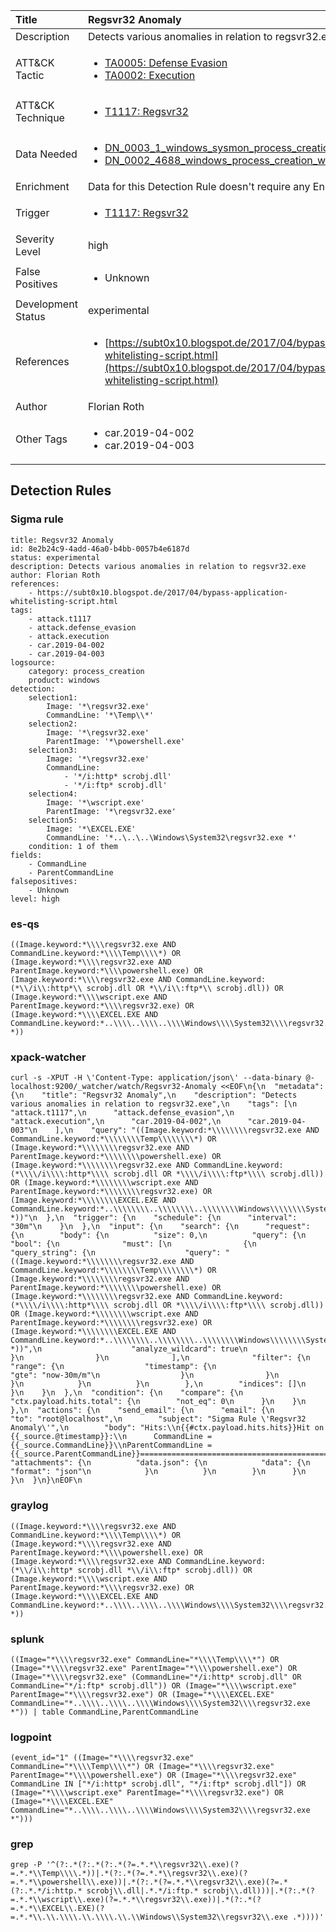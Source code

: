 | Title                | Regsvr32 Anomaly                                                                                                                                                 |
|:---------------------|:------------------------------------------------------------------------------------------------------------------------------------------------------------|
| Description          | Detects various anomalies in relation to regsvr32.exe                                                                                                                                           |
| ATT&amp;CK Tactic    |  <ul><li>[TA0005: Defense Evasion](https://attack.mitre.org/tactics/TA0005)</li><li>[TA0002: Execution](https://attack.mitre.org/tactics/TA0002)</li></ul>  |
| ATT&amp;CK Technique | <ul><li>[T1117: Regsvr32](https://attack.mitre.org/techniques/T1117)</li></ul>  |
| Data Needed          | <ul><li>[DN_0003_1_windows_sysmon_process_creation](../Data_Needed/DN_0003_1_windows_sysmon_process_creation.md)</li><li>[DN_0002_4688_windows_process_creation_with_commandline](../Data_Needed/DN_0002_4688_windows_process_creation_with_commandline.md)</li></ul>  |
| Enrichment           |  Data for this Detection Rule doesn't require any Enrichments.  |
| Trigger              | <ul><li>[T1117: Regsvr32](../Triggers/T1117.md)</li></ul>  |
| Severity Level       | high |
| False Positives      | <ul><li>Unknown</li></ul>  |
| Development Status   | experimental |
| References           | <ul><li>[https://subt0x10.blogspot.de/2017/04/bypass-application-whitelisting-script.html](https://subt0x10.blogspot.de/2017/04/bypass-application-whitelisting-script.html)</li></ul>  |
| Author               | Florian Roth |
| Other Tags           | <ul><li>car.2019-04-002</li><li>car.2019-04-003</li></ul> | 

## Detection Rules

### Sigma rule

```
title: Regsvr32 Anomaly
id: 8e2b24c9-4add-46a0-b4bb-0057b4e6187d
status: experimental
description: Detects various anomalies in relation to regsvr32.exe
author: Florian Roth
references:
    - https://subt0x10.blogspot.de/2017/04/bypass-application-whitelisting-script.html
tags:
    - attack.t1117
    - attack.defense_evasion
    - attack.execution
    - car.2019-04-002
    - car.2019-04-003
logsource:
    category: process_creation
    product: windows
detection:
    selection1:
        Image: '*\regsvr32.exe'
        CommandLine: '*\Temp\\*'
    selection2:
        Image: '*\regsvr32.exe'
        ParentImage: '*\powershell.exe'
    selection3:
        Image: '*\regsvr32.exe'
        CommandLine:
            - '*/i:http* scrobj.dll'
            - '*/i:ftp* scrobj.dll'
    selection4:
        Image: '*\wscript.exe'
        ParentImage: '*\regsvr32.exe'
    selection5:
        Image: '*\EXCEL.EXE'
        CommandLine: '*..\..\..\Windows\System32\regsvr32.exe *'
    condition: 1 of them
fields:
    - CommandLine
    - ParentCommandLine
falsepositives:
    - Unknown
level: high

```





### es-qs
    
```
((Image.keyword:*\\\\regsvr32.exe AND CommandLine.keyword:*\\\\Temp\\\\*) OR (Image.keyword:*\\\\regsvr32.exe AND ParentImage.keyword:*\\\\powershell.exe) OR (Image.keyword:*\\\\regsvr32.exe AND CommandLine.keyword:(*\\/i\\:http*\\ scrobj.dll OR *\\/i\\:ftp*\\ scrobj.dll)) OR (Image.keyword:*\\\\wscript.exe AND ParentImage.keyword:*\\\\regsvr32.exe) OR (Image.keyword:*\\\\EXCEL.EXE AND CommandLine.keyword:*..\\\\..\\\\..\\\\Windows\\\\System32\\\\regsvr32.exe\\ *))
```


### xpack-watcher
    
```
curl -s -XPUT -H \'Content-Type: application/json\' --data-binary @- localhost:9200/_watcher/watch/Regsvr32-Anomaly <<EOF\n{\n  "metadata": {\n    "title": "Regsvr32 Anomaly",\n    "description": "Detects various anomalies in relation to regsvr32.exe",\n    "tags": [\n      "attack.t1117",\n      "attack.defense_evasion",\n      "attack.execution",\n      "car.2019-04-002",\n      "car.2019-04-003"\n    ],\n    "query": "((Image.keyword:*\\\\\\\\regsvr32.exe AND CommandLine.keyword:*\\\\\\\\Temp\\\\\\\\*) OR (Image.keyword:*\\\\\\\\regsvr32.exe AND ParentImage.keyword:*\\\\\\\\powershell.exe) OR (Image.keyword:*\\\\\\\\regsvr32.exe AND CommandLine.keyword:(*\\\\/i\\\\:http*\\\\ scrobj.dll OR *\\\\/i\\\\:ftp*\\\\ scrobj.dll)) OR (Image.keyword:*\\\\\\\\wscript.exe AND ParentImage.keyword:*\\\\\\\\regsvr32.exe) OR (Image.keyword:*\\\\\\\\EXCEL.EXE AND CommandLine.keyword:*..\\\\\\\\..\\\\\\\\..\\\\\\\\Windows\\\\\\\\System32\\\\\\\\regsvr32.exe\\\\ *))"\n  },\n  "trigger": {\n    "schedule": {\n      "interval": "30m"\n    }\n  },\n  "input": {\n    "search": {\n      "request": {\n        "body": {\n          "size": 0,\n          "query": {\n            "bool": {\n              "must": [\n                {\n                  "query_string": {\n                    "query": "((Image.keyword:*\\\\\\\\regsvr32.exe AND CommandLine.keyword:*\\\\\\\\Temp\\\\\\\\*) OR (Image.keyword:*\\\\\\\\regsvr32.exe AND ParentImage.keyword:*\\\\\\\\powershell.exe) OR (Image.keyword:*\\\\\\\\regsvr32.exe AND CommandLine.keyword:(*\\\\/i\\\\:http*\\\\ scrobj.dll OR *\\\\/i\\\\:ftp*\\\\ scrobj.dll)) OR (Image.keyword:*\\\\\\\\wscript.exe AND ParentImage.keyword:*\\\\\\\\regsvr32.exe) OR (Image.keyword:*\\\\\\\\EXCEL.EXE AND CommandLine.keyword:*..\\\\\\\\..\\\\\\\\..\\\\\\\\Windows\\\\\\\\System32\\\\\\\\regsvr32.exe\\\\ *))",\n                    "analyze_wildcard": true\n                  }\n                }\n              ],\n              "filter": {\n                "range": {\n                  "timestamp": {\n                    "gte": "now-30m/m"\n                  }\n                }\n              }\n            }\n          }\n        },\n        "indices": []\n      }\n    }\n  },\n  "condition": {\n    "compare": {\n      "ctx.payload.hits.total": {\n        "not_eq": 0\n      }\n    }\n  },\n  "actions": {\n    "send_email": {\n      "email": {\n        "to": "root@localhost",\n        "subject": "Sigma Rule \'Regsvr32 Anomaly\'",\n        "body": "Hits:\\n{{#ctx.payload.hits.hits}}Hit on {{_source.@timestamp}}:\\n      CommandLine = {{_source.CommandLine}}\\nParentCommandLine = {{_source.ParentCommandLine}}================================================================================\\n{{/ctx.payload.hits.hits}}",\n        "attachments": {\n          "data.json": {\n            "data": {\n              "format": "json"\n            }\n          }\n        }\n      }\n    }\n  }\n}\nEOF\n
```


### graylog
    
```
((Image.keyword:*\\\\regsvr32.exe AND CommandLine.keyword:*\\\\Temp\\\\*) OR (Image.keyword:*\\\\regsvr32.exe AND ParentImage.keyword:*\\\\powershell.exe) OR (Image.keyword:*\\\\regsvr32.exe AND CommandLine.keyword:(*\\/i\\:http* scrobj.dll *\\/i\\:ftp* scrobj.dll)) OR (Image.keyword:*\\\\wscript.exe AND ParentImage.keyword:*\\\\regsvr32.exe) OR (Image.keyword:*\\\\EXCEL.EXE AND CommandLine.keyword:*..\\\\..\\\\..\\\\Windows\\\\System32\\\\regsvr32.exe *))
```


### splunk
    
```
((Image="*\\\\regsvr32.exe" CommandLine="*\\\\Temp\\\\*") OR (Image="*\\\\regsvr32.exe" ParentImage="*\\\\powershell.exe") OR (Image="*\\\\regsvr32.exe" (CommandLine="*/i:http* scrobj.dll" OR CommandLine="*/i:ftp* scrobj.dll")) OR (Image="*\\\\wscript.exe" ParentImage="*\\\\regsvr32.exe") OR (Image="*\\\\EXCEL.EXE" CommandLine="*..\\\\..\\\\..\\\\Windows\\\\System32\\\\regsvr32.exe *")) | table CommandLine,ParentCommandLine
```


### logpoint
    
```
(event_id="1" ((Image="*\\\\regsvr32.exe" CommandLine="*\\\\Temp\\\\*") OR (Image="*\\\\regsvr32.exe" ParentImage="*\\\\powershell.exe") OR (Image="*\\\\regsvr32.exe" CommandLine IN ["*/i:http* scrobj.dll", "*/i:ftp* scrobj.dll"]) OR (Image="*\\\\wscript.exe" ParentImage="*\\\\regsvr32.exe") OR (Image="*\\\\EXCEL.EXE" CommandLine="*..\\\\..\\\\..\\\\Windows\\\\System32\\\\regsvr32.exe *")))
```


### grep
    
```
grep -P '^(?:.*(?:.*(?:.*(?=.*.*\\regsvr32\\.exe)(?=.*.*\\Temp\\\\.*))|.*(?:.*(?=.*.*\\regsvr32\\.exe)(?=.*.*\\powershell\\.exe))|.*(?:.*(?=.*.*\\regsvr32\\.exe)(?=.*(?:.*.*/i:http.* scrobj\\.dll|.*.*/i:ftp.* scrobj\\.dll)))|.*(?:.*(?=.*.*\\wscript\\.exe)(?=.*.*\\regsvr32\\.exe))|.*(?:.*(?=.*.*\\EXCEL\\.EXE)(?=.*.*\\.\\.\\\\.\\.\\\\.\\.\\Windows\\System32\\regsvr32\\.exe .*))))'
```



